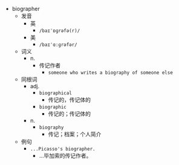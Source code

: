 - biographer
  - 发音
    - 英
      - `/baɪˈɒɡrəfə(r)/`
    - 美
      - `/baɪˈɑːɡrəfər/`
  - 词义
    - n.
      - 传记作者
        - `someone who writes a biography of someone else`
  - 同根词
    - adj.
      - `biographical`
        - 传记的，传记体的
      - `biographic`
        - 传记的；传记体的
    - n.
      - `biography`
        - 传记；档案；个人简介
  - 例句
    - `...Picasso's biographer.`
      - …毕加索的传记作者。


